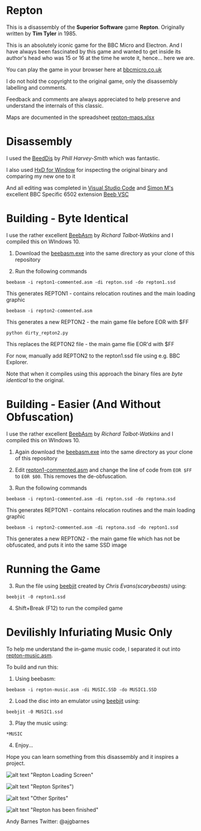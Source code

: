 # Repton 

This is a disassembly of the **Superior Software** game **Repton**.  Originally written by **Tim Tyler** in 1985.

This is an absolutely iconic game for the BBC Micro and Electron.  And I have always been fascinated by this game and wanted to get inside its author's head who was 15 or 16 at the time he wrote it, hence... here we are.

You can play the game in your browser here at [bbcmicro.co.uk](http://www.bbcmicro.co.uk/game.php?id=266)

I do not hold the copyright to the original game, only the disassembly labelling and comments.

Feedback and comments are always appreciated to help preserve and understand the internals of this classic.

Maps are documented in the spreadsheet [repton-maps.xlsx](https://github.com/ajgbarnes/bbc-micro-repton/blob/main/repton-maps.xlsx)

# Disassembly

I used the [BeedDis](https://github.com/prime6809/BeebDis) by *Phill Harvey-Smith* which was fantastic.

I also used [HxD for Window](https://mh-nexus.de/en/hxd/) for inspecting the original binary and comparing my new one to it

And all editing was completed in [Visual Studio Code](https://code.visualstudio.com/) and [Simon M's](https://github.com/simondotm) excellent BBC Specific 6502 extension [Beeb VSC](https://marketplace.visualstudio.com/items?itemName=simondotm.beeb-vsc)

# Building - Byte Identical

I use the rather excellent [BeebAsm](https://github.com/stardot/beebasm) by *Richard Talbot-Watkins* and I compiled this on WIndows 10.

1. Download the [beebasm.exe](https://github.com/stardot/beebasm/blob/master/beebasm.exe) into the same directory as your clone of this repository

2. Run the following commands 

```
beebasm -i repton1-commented.asm -di repton.ssd -do repton1.ssd
```

This generates REPTON1 - contains relocation routines and the main loading graphic

```
beebasm -i repton2-commented.asm
```

This generates a new REPTON2 - the main game file before EOR with $FF

```
python dirty_repton2.py
```

This replaces the REPTON2 file - the main game flie EOR'd with $FF

For now, manually add REPTON2 to the repton1.ssd file using e.g. BBC Explorer.

Note that when it compiles using this approach the binary files are *byte identical* to the original.

# Building - Easier (And Without Obfuscation)

I use the rather excellent [BeebAsm](https://github.com/stardot/beebasm) by *Richard Talbot-Watkins* and I compiled this on WIndows 10.

1. Again download the [beebasm.exe](https://github.com/stardot/beebasm/blob/master/beebasm.exe) into the same directory as your clone of this repository

2. Edit [repton1-commented.asm](https://github.com/ajgbarnes/bbc-micro-repton/blob/d7cc30dd3212cf7c3850141568c2a700d89745a7/repton1-commented.asm#L806) and change the line of code from ```EOR $FF``` to ```EOR $00```. This removes the de-obfuscation.

2. Run the following commands 

```
beebasm -i repton1-commented.asm -di repton.ssd -do reptona.ssd
```

This generates REPTON1 - contains relocation routines and the main loading graphic

```
beebasm -i repton2-commented.asm -di reptona.ssd -do repton1.ssd
```

This generates a new REPTON2 - the main game file which has not be obfuscated, and puts it into the same SSD image

# Running the Game

3. Run the file using [beebjit](https://github.com/scarybeasts/beebjit) created by *Chris Evans(scarybeasts)* using:

```beebjit -0 repton1.ssd```

4. Shift+Break (F12) to run the compiled game

# Devilishly Infuriating Music Only

To help me understand the in-game music code, I separated it out into [repton-music.asm](https://github.com/ajgbarnes/bbc-micro-repton/blob/main/repton-music.asm). 

To build and run this:

1. Using beebasm:

```beebasm -i repton-music.asm -di MUSIC.SSD -do MUSIC1.SSD```

2. Load the disc into an emulator using [beebjit](https://github.com/scarybeasts/beebjit) using:

```beebjit -0 MUSIC1.ssd```

3. Play the music using:

```*MUSIC```

4. Enjoy...

Hope you can learn something from this disassembly and it inspires a project.  

![alt text](https://github.com/ajgbarnes/bbc-micro-repton/blob/main/repton-loading-screen.png) "Repton Loading Screen"

![alt text](https://github.com/ajgbarnes/bbc-micro-repton/blob/main/repton-sprites.png)
"Repton Sprites")

![alt text](https://github.com/ajgbarnes/bbc-micro-repton/blob/main/other-sprites.png)
"Other Sprites"

![alt text](https://github.com/ajgbarnes/bbc-micro-repton/blob/main/repton-has-been-finished.png)
"Repton has been finished"

Andy Barnes
Twitter: @ajgbarnes